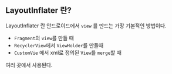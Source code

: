 ## LayoutInflater 란?

LayoutInflater 란 안드로이드에서 ```view``` 를 만드는 가장 기본적인 방법이다.

- ```Fragment```의 ```view```를 만들 때
-  ```RecyclerView```에서 ```ViewHolder```를 만들때
-  ```CustomVie``` 에서 xml로 정의된 ```View```를 ```merge```할 때    

여러 곳에서 사용된다.